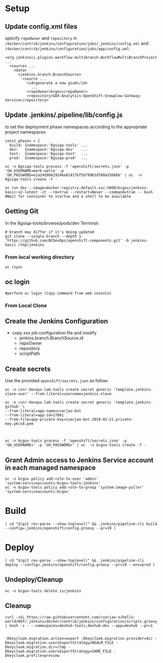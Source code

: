 # Setup

## Update config.xml files

specify `repoOwner` and `repository` in `/docker/contrib/jenkins/configuration/jobs/_jenkins/config.xml` and `/docker/contrib/jenkins/configuration/jobs/app/config.xml`:

```
<org.jenkinsci.plugins.workflow.multibranch.WorkflowMultiBranchProject ...
  <sources ...
    <data>
      <jenkins.branch.BranchSource>
        <source ...
          <id>generate a new giud</id>
            ...
          <repoOwner>bcgov</repoOwner>
          <repository>GDX-Analytics-OpenShift-Snowplow-Gateway-Service</repository>
```

## Update .jenkins/.pipeline/lib/config.js

to set the deployment phase namespaces according to the appropriate project namespaces

```
const phases = {
  build: {namespace:'8gsiqa-tools' ...
  dev:   {namespace:'8gsiqa-dev'   ...
  test:  {namespace:'8gsiqa-test'  ...
  prod:  {namespace:'8gsiqa-prod'  ...
```

```
oc -n 8gsiqa-tools process -f 'openshift/secrets.json' -p 'GH_USERNAME=mark-walle' -p 'GH_PASSWORD=e1a24d90429246a81417bf5b79963d760a55666b' | oc  -n 8gsiqa-tools create -f -

oc run dev --image=docker-registry.default.svc:5000/bcgov/jenkins-basic:v2-latest -it --rm=true --restart=Never --command=true -- bash
#Wait for container to startuo and a shell to be available

```
## Getting Git

In the 8gsiqa-tools/browse/pods/dev Terminal:

```
# branch may differ if it's being updated
git clone --single-branch --depth 1 'https://github.com/BCDevOps/openshift-components.git' -b jenkins-basic /tmp/jenkins
```
### From local working directory
```
oc rsync 
```

## oc login
```
#perform oc login (Copy command from web console)
```

### From Local Clone

## Create the Jenkins Configuration
- copy xxx job configuration file and modify
  - jenkins.branch.BranchSource.id
  - repoOwner
  - repository
  - scriptPath


## Create secrets
Use the provided `openshift/secrets.json` as follow:
```
oc -n csnr-devops-lab-tools create secret generic 'template.jenkins-slave-user' --from-literal=username=jenkins-slave

oc -n csnr-devops-lab-tools create secret generic 'template.jenkins-github' \
--from-literal=app-name=cvarjao-bot
--from-literal=app-id=17861
--from-file=app-private-key=cvarjao-bot.2019-02-21.private-key.pkcs8.pem



oc -n bcgov-tools process -f 'openshift/secrets.json' -p 'GH_USERNAME=' -p 'GH_PASSWORD=' | oc  -n bcgov-tools create -f -
```

## Grant Admin access to Jenkins Service account in each managed namespace
```
oc -n bcgov policy add-role-to-user 'admin' 'system:serviceaccounts:bcgov-tools:jenkins'
oc -n bcgov-tools policy add-role-to-group 'system:image-puller' 'system:serviceaccounts:bcgov'
```

# Build
```
( cd "$(git rev-parse --show-toplevel)" && .jenkins/pipeline-cli build --config=.jenkins/openshift/config.groovy --pr=19 )
```

# Deploy
```
( cd "$(git rev-parse --show-toplevel)" && .jenkins/pipeline-cli deploy --config=.jenkins/openshift/config.groovy --pr=19 --env=prod )
```
## Undeploy/Cleanup
```
oc -n bcgov-tools delete is/jenkins
```

## Cleanup
```
curl -sSL https://raw.githubusercontent.com/cvarjao-o/hello-world/WIP/.jenkins/docker/contrib/jenkins/configuration/scripts.groovy.d/clean.sh | bash -s - --namespaces=devhub-tools,devhub-dev --app=devhub --pr=1


-Dkeycloak.migration.action=export -Dkeycloak.migration.provider=dir -Dkeycloak.migration.usersExportStrategy=REALM_FILE -Dkeycloak.migration.dir=/tmp -Dkeycloak.migration.usersExportStrategy=SAME_FILE -Dkeycloak.profile=preview
```